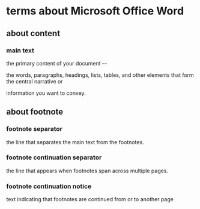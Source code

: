 # terms about Microsoft Office Word
## about content
### main text
the primary content of your document –- 

the words, paragraphs, headings, lists, tables, and other elements that form the central narrative or 

information you want to convey.

## about footnote
### footnote separator
the line that separates the main text from the footnotes.

### footnote continuation separator
the line that appears when footnotes span across multiple pages.

### footnote continuation notice
text indicating that footnotes are continued from or to another page
